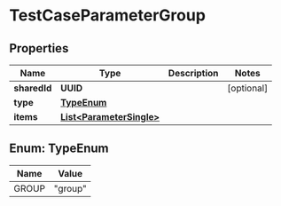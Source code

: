 

# TestCaseParameterGroup


## Properties

| Name | Type | Description | Notes |
|------------ | ------------- | ------------- | -------------|
|**sharedId** | **UUID** |  |  [optional] |
|**type** | [**TypeEnum**](#TypeEnum) |  |  |
|**items** | [**List&lt;ParameterSingle&gt;**](ParameterSingle.md) |  |  |



## Enum: TypeEnum

| Name | Value |
|---- | -----|
| GROUP | &quot;group&quot; |



